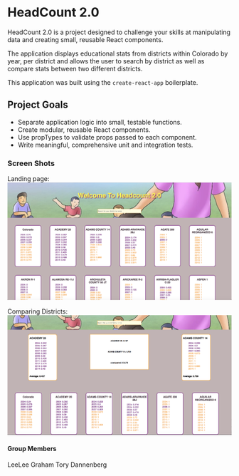 # HeadCount 2.0

HeadCount 2.0 is a project designed to challenge your skills at manipulating data and creating small, reusable React components.  

The application displays educational stats from districts within Colorado by year, per district and allows the user to search by district as well as compare stats between two different districts.


This application was built using the `create-react-app` boilerplate. 


## Project Goals

* Separate application logic into small, testable functions.
* Create modular, reusable React components.
* Use propTypes to validate props passed to each component.
* Write meaningful, comprehensive unit and integration tests.


### Screen Shots

Landing page:
![alt text](./images/landing-page.png "Headcount landing page screenshot")

Comparing Districts:
![alt text](./images/comparing-cards.png "Headcount screenshot with districts comparison")


#### Group Members
LeeLee Graham
Tory Dannenberg
